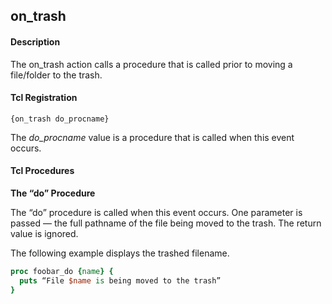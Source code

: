 ## on\_trash

#### Description

The on\_trash action calls a procedure that is called prior to moving a file/folder to the trash.

#### Tcl Registration

`{on_trash do_procname}`

The _do\_procname_ value is a procedure that is called when this event occurs.

#### Tcl Procedures

**The “do” Procedure**

The “do” procedure is called when this event occurs.  One parameter is passed — the full pathname of the file being moved to the trash.  The return value is ignored.

The following example displays the trashed filename.

```Tcl
proc foobar_do {name} {
  puts “File $name is being moved to the trash”
}
```